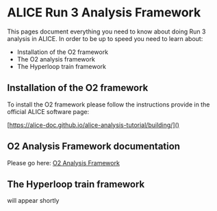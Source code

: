 # ALICE Run 3 Analysis Framework

This pages document everything you need to know about doing Run 3 analysis in ALICE. In order to be up to speed you need to learn about:
* Installation of the O2 framework
* The O2 analysis framework
* The Hyperloop train framework

## Installation of the O2 framework

To install the O2 framework please follow the instructions provide in the official ALICE software page:

[https://alice-doc.github.io/alice-analysis-tutorial/building/]()

## O2 Analysis Framework documentation

Please go here: [O2 Analysis Framework](framework.md)

## The Hyperloop train framework

will appear shortly
